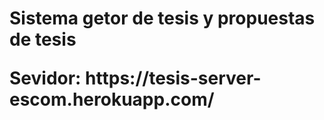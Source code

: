 
<h1> Sistema getor de tesis y propuestas de tesis</h><br>

<p>Sevidor: 
https://tesis-server-escom.herokuapp.com/
